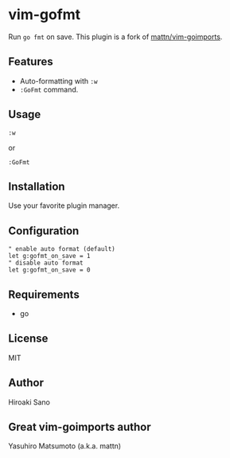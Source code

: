 # vim-gofmt

Run `go fmt` on save. This plugin is a fork of [mattn/vim-goimports](https://github.com/mattn/vim-goimports).

## Features

* Auto-formatting with `:w`
* `:GoFmt` command.

## Usage

```
:w
```

or

```
:GoFmt
```

## Installation

Use your favorite plugin manager.

## Configuration

```viml
" enable auto format (default)
let g:gofmt_on_save = 1
" disable auto format
let g:gofmt_on_save = 0
```

## Requirements

* go

## License

MIT

## Author

Hiroaki Sano

## Great vim-goimports author

Yasuhiro Matsumoto (a.k.a. mattn)
